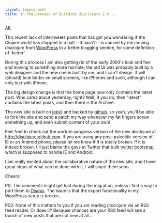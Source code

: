 ```yaml
---
layout: legacy-post
title: In the process of building disclojure 2.0 ...
---
```

All,

This recent lack of intertweets posts that has got you wondering if the Clojure world has stopped to a halt --it hasn't-- is caused by me moving disclojure from <a href="http://wordpress.org">WordPress</a> to a better blogging service, for some definition of 'better'.

During this process I am also getting rid of the early 2000's look and feel and moving to something more horrible; the old UI was probably built by a web designer and the new one is built by me, and I can't design. It will (should) look better on small screens, like iPhones and such, although I can only test with iPhone.

The big design change is that the home page now only contains the latest post. Who cares about yesterday, right? Well, if you do, then "latest" contains the latest posts, and then there is the Archive.

The new site is built on <a href="http://jekyllrb.com">jekyll</a> and backed by <a href="http://github.com/disclojure/disclojure.github.com">github</a>, so yeah, you'll be able to fork the site and send a patch my way whenever my fat fingers screw something up, and even submit content of your own!

Feel free to check out the work-in-progress version of the new disclojure at <a href="http://disclojure.github.com">http://disclojure.github.com</a>. If you are using any post-paleolitic version of IE or an Android phone, please let me know if it is totally broken. If it is indeed broken, I'll just blame the guys at Twitter that built <a href="http://twitter.github.com/bootstrap/">twitter bootstrap</a>, which is supposed to handle IE and Android.

I am really excited about the collaborative nature of the new site, and I have great ideas of what can be done with it. I will share them soon.

Cheers!

PS: The comments might get lost during the migration, unless I find a way to port them to <a href="http://disqus.com">Disqus</a>. The issue is that the export functionality in my WordPress setup is broken...

PS2: None of this matters to you if you are reading disclojure via an RSS feed reader. Or does it? Because chances are your RSS feed will see a bunch of new posts that are not new at all...
